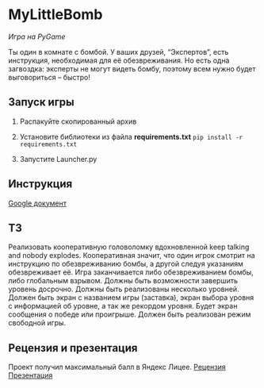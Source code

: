 # MyLittleBomb

*Игра на PyGame*

Ты один в комнате с бомбой. У ваших друзей, “Экспертов”, есть инструкция, необходимая для её обезвреживания. Но есть одна загвоздка: эксперты не могут видеть бомбу, поэтому всем нужно будет выговориться – быстро!


## Запуск игры

 1. Распакуйте скопированный архив
 2. Установите библиотеки из файла **requirements.txt**
	`pip install -r requirements.txt`
	
 3. Запустите Launcher.py

## Инструкция
[Google документ](https://docs.google.com/document/d/10K39vNIL9V1iu4_iRRIUM3-GUT3xu5T9xGU2inMUlX4/edit)

## ТЗ

Реализовать кооперативную головоломку вдохновленной keep talking and nobody explodes. Кооперативная значит, что один игрок смотрит на инструкцию по обезвреживанию бомбы, а другой следуя указаниям обезвреживает её. Игра заканчивается либо обезвреживанием бомбы, либо глобальным взрывом. Должны быть возможности завершить уровень досрочно. Должны быть реализованы несколько уровней. Должен быть экран с названием игры (заставка), экран выбора уровня с информацией об уровне, а так же рекордом уровня. Будет экран сообщения о победе или проигрыше. Должен быть реализован режим свободной игры.

## Рецензия и презентация
Проект получил максимальный балл в Яндекс Лицее. 
[Рецензия](https://yumaa.notion.site/08b74f7bf82d4585aacf6696d67e8c60)
[Презентация](https://1drv.ms/p/s!Aht_ZDr4f20Qg9BN0qUyjfbjIj1cHA?e=7FbWRS)
